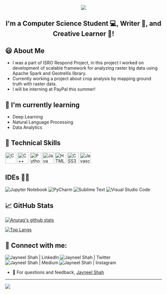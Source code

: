 <!---
jayneel-shah18/jayneel-shah18 is a ✨ special ✨ repository because its `README.md` (this file) appears on your GitHub profile.
You can click the Preview link to take a look at your changes.
--->
<p align="center">
<img src="https://user-images.githubusercontent.com/80264736/170685085-b25a9293-7233-4675-9f2d-ec7a1de8cfaf.gif">
</p>

<h2 align="center">
I'm a Computer Science Student 💻, Writer 📝, and Creative Learner 🎨!
</h2>

## 😃 About Me
- I was a part of ISRO Respond Project, in this project I worked on development of scalable framework for analyzing raster big data using Apache Spark and Geotrellis library. 
- Currently working a project about crop analysis by mapping ground truth with raster data.
- I will be interning at PayPal this summer!

## 🌱 I'm currently learning

- Deep Learning
- Natural Language Processing 
- Data Analytics

## 💼 Technical Skills
<p align="left">
<a href="https://docs.microsoft.com/en-us/cpp/?view=msvc-170" target="_blank" rel="noreferrer"><img src="https://raw.githubusercontent.com/danielcranney/readme-generator/main/public/icons/skills/c-colored.svg" width="36" height="36" alt="C" /></a>
<a href="https://docs.microsoft.com/en-us/cpp/?view=msvc-170" target="_blank" rel="noreferrer"><img src="https://raw.githubusercontent.com/danielcranney/readme-generator/main/public/icons/skills/cplusplus-colored.svg" width="36" height="36" alt="C++" /></a>
<a href="https://www.python.org/" target="_blank" rel="noreferrer"><img src="https://raw.githubusercontent.com/danielcranney/readme-generator/main/public/icons/skills/python-colored.svg" width="36" height="36" alt="Python" /></a>
<a href="https://www.oracle.com/java/" target="_blank" rel="noreferrer"><img src="https://raw.githubusercontent.com/danielcranney/readme-generator/main/public/icons/skills/java-colored.svg" width="36" height="36" alt="Java" /></a>
<a href="https://developer.mozilla.org/en-US/docs/Glossary/HTML5" target="_blank" rel="noreferrer"><img src="https://raw.githubusercontent.com/danielcranney/readme-generator/main/public/icons/skills/html5-colored.svg" width="36" height="36" alt="HTML5" /></a>
<a href="https://www.w3.org/TR/CSS/#css" target="_blank" rel="noreferrer"><img src="https://raw.githubusercontent.com/danielcranney/readme-generator/main/public/icons/skills/css3-colored.svg" width="36" height="36" alt="CSS3" /></a>
 <a href="https://developer.mozilla.org/en-US/docs/Web/JavaScript" target="_blank" rel="noreferrer"><img src="https://raw.githubusercontent.com/danielcranney/readme-generator/main/public/icons/skills/javascript-colored.svg" width="36" height="36" alt="Javascript" /></a>
</p>

## IDEs 🧑‍💻
![Jupyter Notebook](https://img.shields.io/badge/jupyter-%23FA0F00.svg?style=for-the-badge&logo=jupyter&logoColor=white)
![PyCharm](https://img.shields.io/badge/pycharm-143?style=for-the-badge&logo=pycharm&logoColor=black&color=black&labelColor=green)
![Sublime Text](https://img.shields.io/badge/sublime_text-%23575757.svg?style=for-the-badge&logo=sublime-text&logoColor=important)
![Visual Studio Code](https://img.shields.io/badge/Visual%20Studio%20Code-0078d7.svg?style=for-the-badge&logo=visual-studio-code&logoColor=white)


## 📈 GitHub Stats 

[![Anurag's github stats](https://github-readme-stats.vercel.app/api?username=jayneel-shah18)](https://github.com/jayneel-shah18)

[![Top Langs](https://github-readme-stats.vercel.app/api/top-langs/?username=jayneel-shah18&layout=compact)](https://github.com/jayneel-shah18)


## 🤝 Connect with me:

<a href="https://www.linkedin.com/in/jayneel-m-shah/"><img align="left" src="https://user-images.githubusercontent.com/80264736/170686374-66e5e145-3e6d-4767-9f50-090df5eff3e1.png" alt="Jayneel Shah | LinkedIn"/></a>
<a href="https://twitter.com/thejayneelshah"><img align="left" src="https://user-images.githubusercontent.com/80264736/170687128-2a240344-b608-4918-9ba9-e3a52638bc92.png" alt="Jayneel Shah | Twitter"/></a>
<a href="https://jayneelshah18.medium.com/"><img align="left" src="https://user-images.githubusercontent.com/80264736/170810371-56a6b064-cac6-4ebc-a1b6-aa33365762a1.png" alt="Jayneel Shah | Medium"/></a>
<a href="https://www.instagram.com/thejayneelshah/"><img align="left" src="https://user-images.githubusercontent.com/80264736/170686621-695fc620-4616-42fb-b6f2-e0aa684fac45.png" alt="Jayneel Shah | Instagram"/></a>
<br>
<br>
- 💬 For questions and feedback, [Jayneel Shah](mailto:jayneel.shah18@gmail.com?subject=[GitHub]%20Question%20/%20Feedback)
- --
[![](https://visitcount.itsvg.in/api?id=codersmiti&icon=0&color=0)](https://visitcount.itsvg.in)
